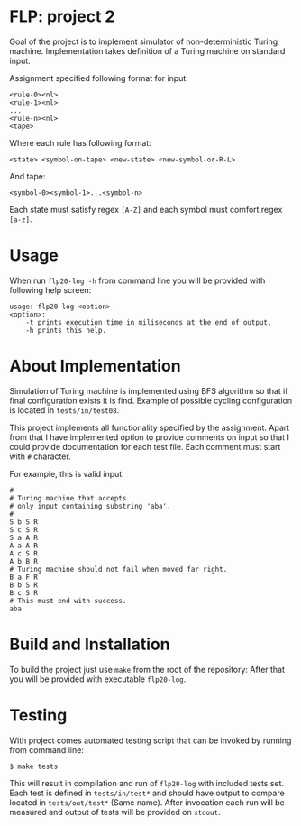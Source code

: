 # FLP: project 2

Goal of the project is to implement simulator of non-deterministic Turing machine.
Implementation takes definition of a Turing machine on standard input.

Assignment specified following format for input:

```
<rule-0><nl>
<rule-1><nl>
...
<rule-n><nl>
<tape>
```

Where each rule has following format:

```
<state> <symbol-on-tape> <new-state> <new-symbol-or-R-L>
```

And tape:

```
<symbol-0><symbol-1>...<symbol-n>
```

Each state must satisfy regex `[A-Z]` and each symbol must comfort regex `[a-z]`.

# Usage

When run `flp20-log -h` from command line you will be provided with following
help screen:

```
usage: flp20-log <option>
<option>:
    -t prints execution time in miliseconds at the end of output.
    -h prints this help.

```

# About Implementation

Simulation of Turing machine is implemented using BFS algorithm so that if final configuration exists
it is find. Example of possible cycling configuration is located in `tests/in/test08`.

This project implements all functionality specified by the assignment. Apart from that
I have implemented option to provide comments on input so that I could provide
documentation for each test file. Each comment must start with `#` character.

For example, this is valid input:

```
#
# Turing machine that accepts
# only input containing substring 'aba'.
#
S b S R
S c S R
S a A R
A a A R
A c S R
A b B R
# Turing machine should not fail when moved far right.
B a F R
B b S R
B c S R
# This must end with success.
aba
```

# Build and Installation

To build the project just use `make` from the root of the repository:
After that you will be provided with executable `flp20-log`.

# Testing

With project comes automated testing script that can be invoked by running from command line:

```
$ make tests
```

This will result in compilation and run of `flp20-log` with included tests set. Each test is defined
in `tests/in/test*` and should have output to compare located in `tests/out/test*` (Same name).
After invocation each run will be measured and output of tests will be provided on `stdout`.
